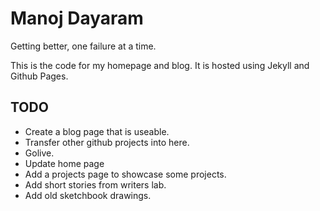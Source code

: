 Manoj Dayaram
===============

Getting better, one failure at a time.

This is the code for my homepage and blog.  It is hosted using Jekyll and Github
Pages.

## TODO

* Create a blog page that is useable.
* Transfer other github projects into here.
* Golive.
* Update home page
* Add a projects page to showcase some projects.
* Add short stories from writers lab.
* Add old sketchbook drawings.
